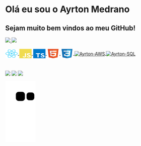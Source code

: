 # Olá eu sou o Ayrton Medrano
 
##  Sejam muito bem vindos ao meu GitHub!
 
 
 
 
<div >
  <a href="https://github.com/AyrtonMedrano">
  <img height="150em" src="https://github-readme-stats.vercel.app/api?username=AyrtonMedrano&show_icons=true&theme=merko&include_all_commits=true&count_private=true"/>
  <img height="150em" src="https://github-readme-stats.vercel.app/api/top-langs/?username=AyrtonMedrano&layout=compact&langs_count=7&theme=merko"/>
  
</div>
<div style="display: inline_block"><br>
  <img align="center" alt="Ayrton-React" height="30" width="40" src="https://raw.githubusercontent.com/devicons/devicon/master/icons/react/react-original.svg">
  <img align="center" alt="Ayrton-Js" height="30" width="40" src="https://raw.githubusercontent.com/devicons/devicon/master/icons/javascript/javascript-plain.svg">
  <img align="center" alt="Ayrton-Ts" height="30" width="40" src="https://raw.githubusercontent.com/devicons/devicon/master/icons/typescript/typescript-plain.svg">
  <img align="center" alt="Ayrton-HTML" height="30" width="40" src="https://raw.githubusercontent.com/devicons/devicon/master/icons/html5/html5-original.svg">
  <img align="center" alt="Ayrton-CSS" height="30" width="40" src="https://raw.githubusercontent.com/devicons/devicon/master/icons/css3/css3-original.svg">
  <img align="center" alt="Ayrton-AWS" height="30" width="40" src="https://cdn.jsdelivr.net/gh/devicons/devicon/icons/amazonwebservices/amazonwebservices-plain-wordmark.svg" />
  <img align="center" alt="Ayrton-SQL" height="30" width="40"src="https://cdn.jsdelivr.net/gh/devicons/devicon/icons/mysql/mysql-original-wordmark.svg" />
  
  
</div>
  
  #
 
<div> 
  <a href="https://instagram.com/medrano_maito" target="_blank"><img src="https://img.shields.io/badge/-Instagram-%23E4405F?style=for-the-badge&logo=instagram&logoColor=red" target="_blank"></a>
 	  <a href = "mailto:mrayrtonmedrano@gmail.com"><img src="https://img.shields.io/badge/-Gmail-%23333?style=for-the-badge&logo=gmail&logoColor=red" target="_blank"></a>
  <a href="https://www.linkedin.com/in/ayrton-medrano-87a598125/" target="_blank"><img src="https://img.shields.io/badge/-LinkedIn-%230077B5?style=for-the-badge&logo=linkedin&logoColor=white" target="_blank"></a> 
 
  ![Snake animation](https://github.com/rafaballerini/rafaballerini/blob/output/github-contribution-grid-snake.svg)
 
</div>
